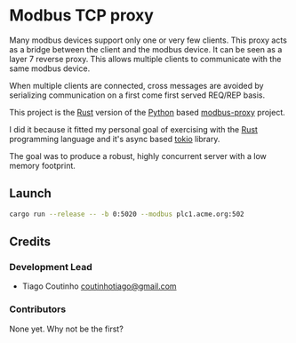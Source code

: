 # Modbus TCP proxy

Many modbus devices support only one or very few clients. This proxy acts as a
bridge between the client and the modbus device. It can be seen as a layer 7
reverse proxy.
This allows multiple clients to communicate with the same modbus device.

When multiple clients are connected, cross messages are avoided by serializing communication on a first come first served REQ/REP basis.

This project is the [Rust][rust] version of the [Python][python] based
[modbus-proxy][modbus-proxy-py] project.

I did it because it fitted my personal goal of exercising with the [Rust][rust]
programming language and it's async based [tokio] library.

The goal was to produce a robust, highly concurrent server with a low
memory footprint.

## Launch

```bash
cargo run --release -- -b 0:5020 --modbus plc1.acme.org:502
```

## Credits

### Development Lead

* Tiago Coutinho <coutinhotiago@gmail.com>

### Contributors

None yet. Why not be the first?

[rust]: https://www.rust-lang.org/
[python]: https://python.org/
[modbus-proxy-py]: https://github.com/tiagocoutinho/modbus-proxy
[tokio]: https://tokio.rs/
